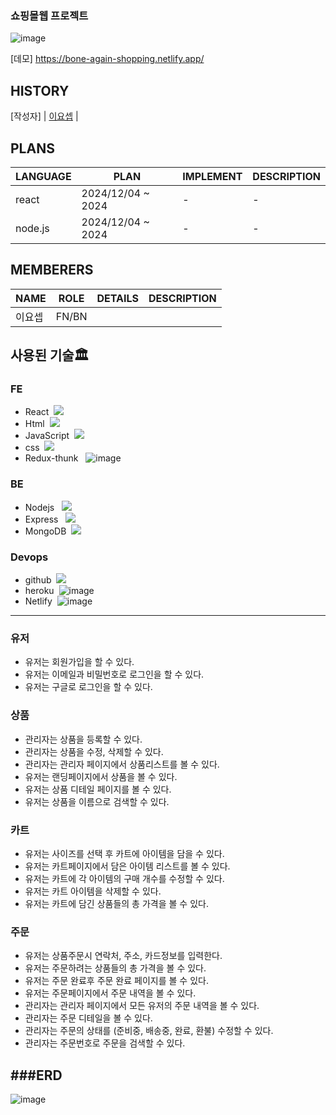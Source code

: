 ### 쇼핑몰웹 프로젝트
![image](https://github.com/user-attachments/assets/e404722e-89a7-4b81-9092-48af0a1d18a7)

[데모] https://bone-again-shopping.netlify.app/

HISTORY
---
[작성자] | [이요셉]() |

PLANS
---
LANGUAGE|PLAN|IMPLEMENT|DESCRIPTION|
 |-|-|-|-|
 |react|2024/12/04 ~ 2024|-|-|
 |node.js|2024/12/04 ~ 2024|-|-|

 MEMBERERS
--- 
|NAME|ROLE|DETAILS|DESCRIPTION| 
|---|---|---|---|
|이요셉|FN/BN||  |---|


## 사용된 기술🏛

### FE

-   React &nbsp;<img src="https://img.shields.io/badge/react-61DAFB?style=for-the-badge&logo=react&logoColor=black">
-   Html &nbsp;<img src="https://img.shields.io/badge/html5-E34F26?style=for-the-badge&logo=html5&logoColor=white">
-   JavaScript &nbsp;<img src="https://img.shields.io/badge/javascript-F7DF1E?style=for-the-badge&logo=javascript&logoColor=black">
-   css &nbsp;<img src="https://img.shields.io/badge/css-1572B6?style=for-the-badge&logo=css3&logoColor=white">
-   Redux-thunk &nbsp; ![image](https://github.com/user-attachments/assets/97d0c2eb-4816-443e-b759-6a3f61ef52bd)


### BE

-   Nodejs  &nbsp; <img src="https://img.shields.io/badge/node.js-339933?style=for-the-badge&logo=Node.js&logoColor=white">
-   Express &nbsp; <img src="https://img.shields.io/badge/express-000000?style=for-the-badge&logo=express&logoColor=white">
-   MongoDB &nbsp;<img src="https://img.shields.io/badge/mongoDB-47A248?style=for-the-badge&logo=MongoDB&logoColor=white">

### Devops
-   github &nbsp;<img src="https://img.shields.io/badge/github-181717?style=for-the-badge&logo=github&logoColor=white">
-   heroku &nbsp;![image](https://github.com/user-attachments/assets/9c0c2a5d-28dd-4de6-923a-66202e837b15)
-   Netlify &nbsp;![image](https://github.com/user-attachments/assets/dcf11fd1-c81c-46fb-bbc3-e9fde089a3dc)

---
### 유저

-   유저는 회원가입을 할 수 있다.
-   유저는 이메일과 비밀번호로 로그인을 할 수 있다.
-   유저는 구글로 로그인을 할 수 있다.

### 상품

-   관리자는 상품을 등록할 수 있다.
-   관리자는 상품을 수정, 삭제할 수 있다.
-   관리자는 관리자 페이지에서 상품리스트를 볼 수 있다.
-   유저는 랜딩페이지에서 상품을 볼 수 있다.
-   유저는 상품 디테일 페이지를 볼 수 있다.
-   유저는 상품을 이름으로 검색할 수 있다.

### 카트

-   유저는 사이즈를 선택 후 카트에 아이템을 담을 수 있다.
-   유저는 카트페이지에서 담은 아이템 리스트를 볼 수 있다.
-   유저는 카트에 각 아이템의 구매 개수를 수정할 수 있다.
-   유저는 카트 아이템을 삭제할 수 있다.
-   유저는 카트에 담긴 상품들의 총 가격을 볼 수 있다.

### 주문

-   유저는 상품주문시 연락처, 주소, 카드정보를 입력한다.
-   유저는 주문하려는 상품들의 총 가격을 볼 수 있다.
-   유저는 주문 완료후 주문 완료 페이지를 볼 수 있다.
-   유저는 주문페이지에서 주문 내역을 볼 수 있다.
-   관리자는 관리자 페이지에서 모든 유저의 주문 내역을 볼 수 있다.
-   관리자는 주문 디테일을 볼 수 있다.
-   관리자는 주문의 상태를 (준비중, 배송중, 완료, 환불) 수정할 수 있다.
-   관리자는 주문번호로 주문을 검색할 수 있다.


###ERD
---
![image](https://github.com/user-attachments/assets/ee0d0b61-3f52-4d27-b79b-0c8cad39dacc)
